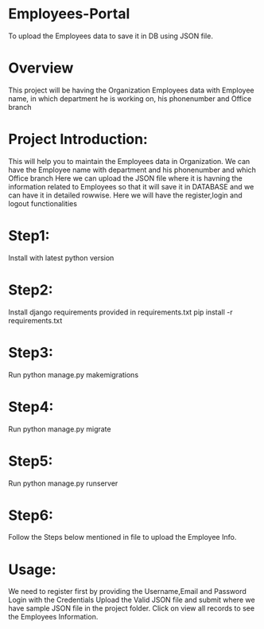 # Employees-Portal
To upload the Employees data to save it in DB using JSON file.
# Overview
This project will be having the Organization Employees data with Employee name, in which department he is working on, his phonenumber and Office branch

# Project Introduction:
This will help you to maintain the Employees data in Organization.
We can have the Employee name with department and his phonenumber and which Office branch
Here we can upload the JSON file where it is havning the information related to Employees so that it will save it in DATABASE and we can have it in detailed rowwise.
Here we will have the register,login and logout functionalities

# Step1:
Install with latest python version

# Step2:
Install django requirements provided in requirements.txt
pip install -r requirements.txt

# Step3:
Run python manage.py makemigrations

# Step4:
Run python manage.py migrate

# Step5:
Run python manage.py runserver

# Step6:
Follow the Steps below mentioned in file to upload the Employee Info.

# Usage:
We need to register first by providing the Username,Email and Password
Login with the Credentials
Upload the Valid JSON file and submit where we have sample JSON file in the project folder.
Click on view all records to see the Employees Information.
